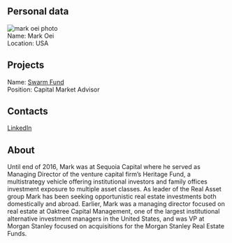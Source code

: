## Personal data
![mark oei photo](photo/mark_oei.jpg)  
Name:   Mark Oei  
Location: USA  
## Projects 
Name: [Swarm Fund](../projects/swarm_fund.md)  
Position: Capital Market Advisor   
## Contacts
[LinkedIn](https://www.linkedin.com/in/mark-oei-079348/)      
## About
Until end of 2016, Mark was at Sequoia Capital
where he served as Managing Director of the
venture capital firm’s Heritage Fund, a multistrategy
vehicle offering institutional investors
and family offices investment exposure
to multiple asset classes. As leader of the
Real Asset group Mark has been seeking
opportunistic real estate investments both
domestically and abroad. Earlier, Mark was
a managing director focused on real estate
at Oaktree Capital Management, one of the
largest institutional alternative investment
managers in the United States, and was VP at
Morgan Stanley focused on acquisitions for the
Morgan Stanley Real Estate Funds.

